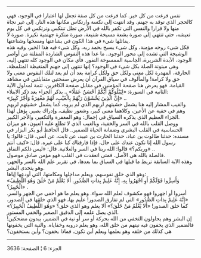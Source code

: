------------------------------------------------------------------------

نفس فرغت من كل خير. كما فرغت من كل صفة تجعل لها اعتبارا في الوجود، فهي
كالحجر الذي توقد به جهنم. وقد انتهت إلى نكسة وارتكاس مكانها هذه النار،
إلى غير نجاة منها ولا فرار! والنفس التي تكفر بالله في الأرض تظل تنتكس
وترتكس في كل يوم تعيشه، حتى تنتهي إلى صورة بشعة مسيخة شنيعة، صورة منكرة
جهنمية نكيرة. صورة لا يماثلها شيء في هذا الكون في بشاعتها ومسخها
وشناعتها.  
فكل شيء روحه مؤمنة، وكل شيء يسبح بحمد ربه، وكل شيء فيه هذا الخير، وفيه
هذه الوشيجة التي تشده إلى محور الوجود.. ما عدا هذه النفوس الشاردة
المفلتة من أواصر الوجود، الآبدة الشريرة، الجاسية الممسوخة النفور. فأي
مكان في الوجود كله تنتهي إليه، وهي مبتوتة الصلة بكل شيء في الوجود؟ إنها
تنتهي إلى جهنم المتغيظة المتلمظة، الحارقة، المهدرة لكل معنى ولكل حق ولكل
كرامة بعد أن لم يعد لتلك النفوس معنى ولا حق ولا كرامة! والمألوف في سياق
القرآن أن يعرض صفحتين متقابلتين في مشاهد القيامة. فهو يعرض هنا صفحة
المؤمنين في مقابل صفحة الكافرين، تتمة لمدلول الآية الثانية في السورة:
«لِيَبْلُوَكُمْ أَيُّكُمْ أَحْسَنُ عَمَلًا» .. بذكر الجزاء بعد ذكر الابتلاء:  
«إِنَّ الَّذِينَ يَخْشَوْنَ رَبَّهُمْ بِالْغَيْبِ، لَهُمْ مَغْفِرَةٌ وَأَجْرٌ كَبِيرٌ» ..  
والغيب المشار إليه هنا يشمل خشيتهم لربهم الذي لم يروه، كما يشمل خشيتهم
لربهم وهم في خفية عن الأعين، وكلاهما معنى كبير، وشعور نظيف، وإدراك بصير.
يؤهل لهذا الجزاء العظيم الذي يذكره السياق في إجمال: وهو المغفرة
والتكفير، والأجر الكبير.  
ووصل القلب بالله في السر والخفية، وبالغيب الذي لا تطلع عليه العيون، هو
ميزان الحساسية في القلب البشري وضمانة الحياة للضمير.. قال الحافظ أبو بكر
البزار في مسنده: حدثنا طالوت بن عباد، حدثنا الحارث بن عبيد، عن ثابت، عن
أنس، قال: قالوا: يا رسول الله إنا نكون عندك على حال، فإذا فارقناك كنا
على غيره. قال: «كيف أنتم وربكم؟» قالوا: الله ربنا في السر والعلانية.
قال: «ليس ذلكم النفاق» ..  
فالصلة بالله هي الأصل. فمتى انعقدت في القلب فهو مؤمن صادق موصول.  
وهذه الآية السابقة تربط ما قبلها في السياق بما بعدها، في تقرير علم الله
بالسر والجهر، وهو يتحدى البشر.  
وهو الذي خلق نفوسهم، ويعلم مداخلها ومكامنها، التي أودعها إياها:  
«وَأَسِرُّوا قَوْلَكُمْ أَوِ اجْهَرُوا بِهِ، إِنَّهُ عَلِيمٌ بِذاتِ الصُّدُورِ. أَلا يَعْلَمُ مَنْ خَلَقَ وَهُوَ
اللَّطِيفُ الْخَبِيرُ؟» .  
أسروا أو اجهروا فهو مكشوف لعلم الله سواء. وهو يعلم ما هو أخفى من الجهر
والسر. «إِنَّهُ عَلِيمٌ بِذاتِ الصُّدُورِ» التي لم تفارق الصدور! عليم بها، فهو الذي
خلقها في الصدور، كما خلق الصدور! «أَلا يَعْلَمُ مَنْ خَلَقَ؟» ألا يعلم وهو الذي
خلق؟ «وَهُوَ اللَّطِيفُ الْخَبِيرُ؟» الذي يصل علمه إلى الدقيق الصغير والخفي
المستور.  
إن البشر وهم يحاولون التخفي من الله بحركة أو سر أو نية في الضمير، يبدون
مضحكين! فالضمير الذي يخفون فيه نيتهم من خلق الله، وهو يعلم دروبه
وخفاياه. والنية التي يخفونها هي كذلك من خلقه وهو يعلمها ويعلم أين تكون.
فماذا يخفون؟ وأين يستخفون؟

------------------------------------------------------------------------

الجزء: 6 ¦ الصفحة: 3636
